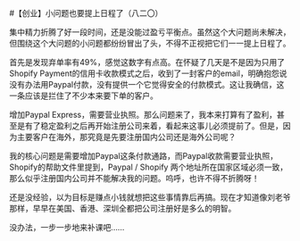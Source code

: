 #【创业】小问题也要提上日程了（八二〇）

集中精力折腾了好一段时间，还是没能过盈亏平衡点。虽然这个大问题尚未解决，但围绕这个大问题的小问题都纷纷冒出了头，不得不正视把它们一一提上日程了。

首先是发现弃单率有49%，感觉这数字有点高。在怀疑了几天是不是因为只用了Shopify Payment的信用卡收款模式之后，收到了一封客户的email，明确抱怨说没有办法用Paypal付款，没有提供一个它觉得安全的付款模式。这让我确信，这一条应该是拦住了不少本来要下单的客户。

增加Paypal Express，需要营业执照。那么问题来了，我本来打算有了盈利，甚至是有了稳定盈利之后再开始注册公司来着，看起来这事儿必须提前了。但是，因为主要客户在海外，那究竟是先要注册国内公司还是海外公司呢？

我的核心问题是需要增加Paypal这条付款通路，而Paypal收款需要营业执照，Shopify的帮助文件里提到，Paypal / Shopify 两个地址所在国家区域必须一致，那么似乎注册国内公司并不能解决我的问题。呜呼，也许不得不折腾呀！

还是没经验，以为目标是赚点小钱就想把这些事情靠后再搞。现在才知道像刘老爷那样，早早在美国、香港、深圳全都把公司注册好是多么的明智。

没办法，一步一步地来补课吧……